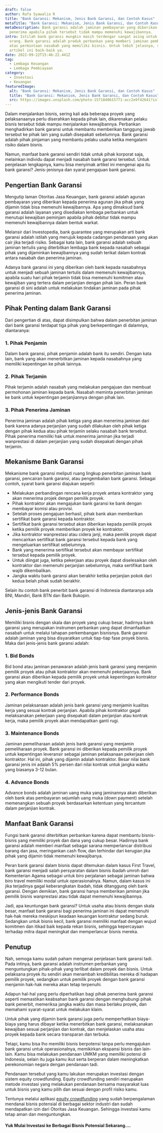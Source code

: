 ```yaml
---
draft: false
author: Rafa Syawalia R
title: "Bank Garansi: Mekanism, Jenis Bank Garansi, dan Contoh Kasus"
metaTitle: "Bank Garansi: Mekanism, Jenis Bank Garansi, dan Contoh Kasus"
metaDescription: Bank garansi adalah jaminan pembayaran yang diberikan pihak
  penerima apabila pihak tersebut tidak mampu memenuhi kewajibannya.
intro: Istilah bank garansi mungkin masih terdengar sangat asing untuk beberapa
  orang. Bank garansi adalah produk perbankan yang memberi jaminan pembayaran
  atas permintaan nasabah yang memiliki bisnis. Untuk lebih jelasnya, simak
  artikel ini baik-baik ya.
date: 2022-09-22T15:46:22.441Z
tag:
  - Lembaga Keuangan
  - Lembaga Pembiayaan
category:
  - Investasi
  - Keuangan
featuredImage:
  alt: "Bank Garansi: Mekanism, Jenis Bank Garansi, dan Contoh Kasus"
  title: "Bank Garansi: Mekanism, Jenis Bank Garansi, dan Contoh Kasus"
  src: https://images.unsplash.com/photo-1571840615771-acc2e9f42641?ixlib=rb-1.2.1&ixid=MnwxMjA3fDB8MHxwaG90by1wYWdlfHx8fGVufDB8fHx8&auto=format&fit=crop&w=1543&q=80
---
```

Dalam menjalankan bisnis, sering kali ada beberapa proyek yang pelaksanaanya perlu diserahkan kepada pihak lain, dikarenakan pelaku bisnis tersebut tidak mampu menjalankan kewajibannya. Perbankan menghadirkan bank garansi untuk membantu memberikan tanggung jawab tersebut ke pihak lain yang sudah disepakati sebelumnya. Bank garansi adalah pihak pinjaman yang membantu pelaku usaha ketika mengalami risiko dalam bisnis.

Namun, manfaat bank garansi sendiri tidak untuk pihak korporat saja, melainkan individu dapat menjadi nasabah bank garansi tersebut. Untuk penjelasan lengkapnya, kamu bisa menyimak artikel ini mengenai apa itu bank garansi? Jenis-jenisnya dan syarat pengajuan bank garansi.

## Pengertian Bank Garansi

Mengutip laman Otoritas Jasa Keuangan, bank garansi adalah agunan pembayaran yang diberikan kepada penerima agunan jika pihak yang dijamin tidak bisa memenuhi kewajibannya. Apa yang dimaksud bank garansi adalah layanan yang disediakan lembaga perbankan untuk menutupi kewajiban peminjam apabila pihak debitur tidak mampu memenuhi kewajibannya dalam bentuk warkat. 

Melansir dari Investopedia, bank guarantee yang merupakan arti bank garansi adalah istilah yang merujuk kepada cadangan pendanaan yang akan cair jika terjadi risiko. Sebagai kata lain, bank garansi adalah sebuah jaminan tertulis yang diterbitkan lembaga bank kepada nasabah sebagai pihak yang dijaminkan kewajibannya yang sudah terikat dalam kontrak antara nasabah dan penerima jaminan.

Adanya bank garansi ini yang diberikan oleh bank kepada nasabahnya untuk menjadi sebuah jaminan tertulis dalam memenuhi kewajibannya, apabila suatu hari pihak terjamin tidak bisa memenuhi komitmen atau kewajiban yang tertera dalam perjanjian dengan pihak lain. Peran bank garansi di sini adalah untuk melakukan tindakan jaminan pada pihak penerima jaminan.

## Pihak Penting dalam Bank Garansi

Dari pengertian di atas, dapat disimpulkan bahwa dalam penerbitan jaminan dari bank garansi terdapat tiga pihak yang berkepentingan di dalamnya, diantaranya:

### 1. Pihak Penjamin

Dalam bank garansi, pihak penjamin adalah bank itu sendiri. Dengan kata lain, bank yang akan menerbitkan jaminan kepada nasabahnya yang memiliki kepentingan ke pihak lainnya. 

### 2. Pihak Terjamin

Pihak terjamin adalah nasabah yang melakukan pengajuan dan membuat permohonan jaminan kepada bank. Nasabah meminta penerbitan jaminan ke bank untuk kepentingan perjanjiannya dengan pihak lain.

### 3. Pihak Penerima Jaminan

Penerima jaminan adalah pihak ketiga yang akan menerima jaminan dari bank karena adanya perjanjian yang sudah dilakukan oleh pihak ketiga dengan pihak kedua atau pihak terjamin selaku nasabah bank tersebut. Pihak penerima memiliki hak untuk menerima jaminan jika terjadi wanprestasi di dalam perjanjian yang sudah disepakati dengan pihak terjamin.

## Mekanisme Bank Garansi

Mekanisme bank garansi meliputi ruang lingkup penerbitan jaminan bank garansi, pencairan bank garansi, atau pengembalian bank garansi. Sebagai contoh, syarat bank garansi diajukan seperti:

* Melakukan perbandingan rencana kerja proyek antara kontraktor yang akan menerima projek dengan pemilik proyek.
* Pihak kontraktor akan mengajukan bank garansi ke bank dengan membayar komisi atau provisi.
* Setelah proses pengajuan berhasil, pihak bank akan memberikan sertifikat bank garansi kepada kontraktor.
* Sertifikat bank garansi tersebut akan diberikan kepada pemilik proyek ketika pemilik proyek memberikan proyek ke kontraktor.
* Jika kontraktor wanprestasi atau cidera janji, maka pemilik proyek dapat mencairkan sertifikat bank garansi tersebut kepada bank yang mengeluarkan sertifikat sebelumnya.
* Bank yang menerima sertifikat tersebut akan membayar sertifikat tersebut kepada pemilik proyek.
* Untuk diingat juga, ketika pekerjaan atau proyek dapat diselesaikan oleh kontraktor dan memenuhi perjanjian sebelumnya, maka sertifikat bank wajib dikembalikan.
* Jangka waktu bank garansi akan berakhir ketika perjanjian pokok dari kedua belah pihak sudah berakhir.

Selain itu contoh bank penerbit bank garansi di Indonesia diantaranya ada BNI, Mandiri, Bank BTN dan Bank Bukopin. 

## Jenis-jenis Bank Garansi

Memiliki bisnis dengan skala dan proyek yang cukup besar, hadirnya bank garansi yang merupakan instrumen perbankan yang dapat dimanfaatkan nasabah untuk melalui tahapan perkembangan bisnisnya. Bank garansi adalah jaminan yang bisa disyaratkan untuk tiap-tiap fase proyek bisnis. Maka dari jenis-jenis bank garansi adalah:

### 1. Bid Bonds 

Bid bond atau jaminan penawaran adalah jenis bank garansi yang menjamin pemilik proyek atau pihak kontraktor akan memenuhi pekerjaannya. Bank garansi akan diberikan kepada pemilik proyek untuk kepentingan kontraktor yang akan mengikuti tender dari proyek. 

### 2. Performance Bonds

Jaminan pelaksanaan adalah jenis bank garansi yang menjamin kualitas kerja yang sesuai kontrak perjanjian. Apabila pihak kontraktor gagal melaksanakan pekerjaan yang disepakati dalam perjanjian atau kontrak kerja, maka pemilik proyek akan mendapatkan ganti rugi. 

### 3. Maintenance Bonds

Jaminan pemeliharaan adalah jenis bank garansi yang menjamin pemeliharaan proyek. Bank garansi ini diberikan kepada pemilik proyek untuk kepentingan leveransir sebagai jaminan pelaksanaan pekerjaan oleh kontraktor. Hal ini, pihak yang dijamin adalah kontraktor. Besar nilai bank garansi jenis ini adalah 5% persen dari nilai kontrak untuk jangka waktu yang biasanya 3-12 bulan.

### 4. Advance Bonds

Advance bonds adalah jaminan uang muka yang jaminannya akan diberikan oleh bank atas pembayaran sejumlah uang muka (down payment) setelah memenangkan sebuah proyek berdasarkan ketentuan yang tercantum dalam perjanjian kontrak. 

## Manfaat Bank Garansi

Fungsi bank garansi diterbitkan perbankan karena dapat membantu bisnis-bisnis yang memiliki proyek dan dana yang cukup besar. Hadirnya bank garansi adalah memberi manfaat sebagai sarana memperlancar distribusi barang dan jasa, meringankan cash flow, dan terhindar dari kerugian jika pihak yang dijamin tidak memenuhi kewajibanya.

Peran bank garansi dalam bisnis dapat ditemukan dalam kasus First Travel, bank garansi menjadi salah persyaratan dalam bisnis ibadah umroh dari Kementerian Agama sebagai untuk biro perjalanan sebagai jaminan bahwa biro travel memiliki modal untuk operasionalnya. Namun, dalam kasus ini jika terjadinya gagal keberangkatan ibadah, tidak ditanggung oleh bank garansi. Dengan demikian, bank garansi hanya memberikan jaminan jika pemilik bisnis wanprestasi atau tidak dapat memenuhi kewajibannya.

Jadi, apa keuntungan bank garansi? Untuk usaha atau bisnis dengan skala besar, manfaat bank garansi bagi penerima jaminan ini dapat memenuhi hak-hak mereka meskipun keadaan keuangan kontraktur sedang buruk. Sedangkan untuk bisnis kecil, bank garansi memiliki manfaat dengan wujud komitmen dan itikad baik kepada rekan bisnis, sehingga kepercayaan terhadap mitra dapat meningkat dan memperlancar bisnis mereka.

## Penutup

Nah, semoga kamu sudah paham mengenai penjelasan bank garansi tadi. Pada intinya, bank garansi adalah instrumen perbankan yang menguntungkan pihak-pihak yang terlibat dalam proyek dan bisnis. Untuk pelaksana proyek itu sendiri akan menambah kredibilitas mereka di hadapan pemilik proyek, sedangkan untuk pemilik proyek dengan bank garansi menjamin hak-hak mereka akan tetap terpenuhi.

Adapun hal-hal yang perlu diperhatikan bagi pihak penerima bank garansi seperti memastikan keabsahan bank garansi dengan menghubungi pihak bank penerbit, memeriksa jangka waktu dan masa berlaku proyek, dan memahami syarat-syarat untuk melakukan klaim.

Untuk pihak yang dijamin bank garansi juga perlu memperhatikan biaya-biaya yang harus dibayar ketika menerbitkan bank garansi, melaksanakan kewajiban sesuai perjanjian dan kontrak, dan menjelaskan usaha atau proyek kepada bank secara transparan dan terbuka.

Tetapi, kamu bisa lho memiliki bisnis berpotensi tanpa perlu mengajukan bank garansi untuk operasionalnya, memikirkan ekspansi bisnis dan lain-lain. Kamu bisa melakukan pendanaan UMKM yang memiliki potensi di Indonesia, selain itu juga kamu ikut serta berperan dalam meningkatkan perekonomian negara dengan pendanaan tadi.

Pendanaan tersebut yang kamu lakukan merupakan investasi dengan sistem equity crowdfunding. Equity crowdfunding sendiri merupakan metode investasi yang melakukan pendanaan bersama masyarakat luas untuk bisnis yang kamu pilih dan sesuai dengan profil risiko kamu.

Tentunya melalui aplikasi [equity crowdfunding](https://landx.id/) yang sudah berpengalaman mendanai bisnis potensial di berbagai sektor industri dan sudah mendapatkan izin dari Otoritas Jasa Keuangan. Sehingga investasi kamu tetap aman dan menguntungkan.

#### Y﻿uk Mulai Investasi ke Berbagai Bisnis Potensial Sekarang....